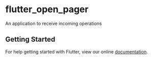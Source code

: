 # flutter_open_pager

An application to receive incoming operations

## Getting Started

For help getting started with Flutter, view our online
[documentation](https://flutter.io/).
